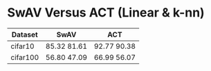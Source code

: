 # SwAV Versus ACT (Linear & k-nn)
 Dataset   | SwAV        | ACT         |   
----------|-------------|-------------|
 cifar10  | 85.32 81.61 | 92.77 90.38 |
 cifar100 | 56.80 47.09 | 66.99 56.07 |

